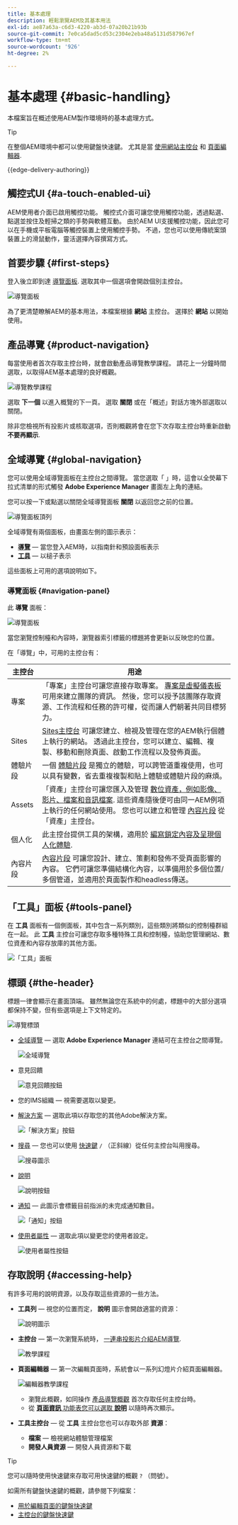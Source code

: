 ```yaml
---
title: 基本處理
description: 輕鬆瀏覽AEM及其基本用法
exl-id: ae87a63a-c6d3-4220-ab3d-07a20b21b93b
source-git-commit: 7e0ca5dad5cd53c2304e2eba48a5131d587967ef
workflow-type: tm+mt
source-wordcount: '926'
ht-degree: 2%

---
```



# 基本處理 {#basic-handling}

本檔案旨在概述使用AEM製作環境時的基本處理方式。

>[!TIP]
>
>在整個AEM環境中都可以使用鍵盤快速鍵。 尤其是當 [使用網站主控台](/help/sites-cloud/authoring/sites-console/keyboard-shortcuts.md) 和 [頁面編輯器](/help/sites-cloud/authoring/page-editor/keyboard-shortcuts.md).

{{edge-delivery-authoring}}

## 觸控式UI {#a-touch-enabled-ui}

AEM使用者介面已啟用觸控功能。 觸控式介面可讓您使用觸控功能，透過點選、點選並按住及輕掃之類的手勢與軟體互動。 由於AEM UI支援觸控功能，因此您可以在手機或平板電腦等觸控裝置上使用觸控手勢。 不過，您也可以使用傳統案頭裝置上的滑鼠動作，靈活選擇內容撰寫方式。

## 首要步驟 {#first-steps}

登入後立即到達 [導覽面板](#navigation-panel). 選取其中一個選項會開啟個別主控台。

![導覽面板](assets/basic-handling-navigation.png)

為了更清楚瞭解AEM的基本用法，本檔案根據 **網站** 主控台。 選擇於 **網站** 以開始使用。

## 產品導覽 {#product-navigation}

每當使用者首次存取主控台時，就會啟動產品導覽教學課程。 請花上一分鐘時間選取，以取得AEM基本處理的良好概觀。

![導覽教學課程](assets/basic-handling-tutorial.png)

選取 **下一個** 以進入概覽的下一頁。 選取 **關閉** 或在「概述」對話方塊外部選取以關閉。

除非您檢視所有投影片或核取選項，否則概觀將會在您下次存取主控台時重新啟動 **不要再顯示**.

## 全域導覽 {#global-navigation}

您可以使用全域導覽面板在主控台之間導覽。 當您選取「 」時，這會以全熒幕下拉式清單的形式觸發 **Adobe Experience Manager** 畫面左上角的連結。

您可以按一下或點選以關閉全域導覽面板 **關閉** 以返回您之前的位置。

![導覽面板頂列](assets/basic-handling-navigation-options.png)

全域導覽有兩個面板，由畫面左側的圖示表示：

* **[導覽](#navigation-panel)**  — 當您登入AEM時，以指南針和預設面板表示
* **[工具](#tools-panel)**  — 以槌子表示

這些面板上可用的選項說明如下。

### 導覽面板 {#navigation-panel}

此 **導覽** 面板：

![導覽面板](assets/basic-handling-navigation.png)

當您瀏覽控制檯和內容時，瀏覽器索引標籤的標題將會更新以反映您的位置。

在「導覽」中，可用的主控台有：

| 主控台 | 用途 |
|---|---|
| 專案 | 「專案」主控台可讓您直接存取專案。 [專案是虛擬儀表板](/help/sites-cloud/authoring/projects/overview.md) 可用來建立團隊的資訊。 然後，您可以授予該團隊存取資源、工作流程和任務的許可權，從而讓人們朝著共同目標努力。 |
| Sites | [Sites主控台](/help/sites-cloud/authoring/sites-console/introduction.md) 可讓您建立、檢視及管理在您的AEM執行個體上執行的網站。 透過此主控台，您可以建立、編輯、複製、移動和刪除頁面、啟動工作流程以及發佈頁面。 |
| 體驗片段 | 一個 [體驗片段](/help/sites-cloud/authoring/fragments/content-fragments.md) 是獨立的體驗，可以跨管道重複使用，也可以具有變數，省去重複複製和貼上體驗或體驗片段的麻煩。 |
| Assets | 「資產」主控台可讓您匯入及管理 [數位資產，例如影像、影片、檔案和音訊檔案](/help/assets/overview.md). 這些資產隨後便可由同一AEM例項上執行的任何網站使用。 您也可以建立和管理 [內容片段](/help/assets/content-fragments/content-fragments.md) 從「資產」主控台。 |
| 個人化 | 此主控台提供工具的架構，適用於 [編寫鎖定內容及呈現個人化體驗](/help/sites-cloud/authoring/personalization/overview.md). |
| 內容片段 | [內容片段](/help/sites-cloud/administering/content-fragments/overview.md) 可讓您設計、建立、策劃和發佈不受頁面影響的內容。 它們可讓您準備結構化內容，以準備用於多個位置/多個管道，並適用於頁面製作和headless傳送。 |

## 「工具」面板 {#tools-panel}

在 **工具** 面板有一個側面板，其中包含一系列類別，這些類別將類似的控制檯群組在一起。 此 **工具** 主控台可讓您存取多種特殊工具和控制檯，協助您管理網站、數位資產和內容存放庫的其他方面。 <!--The [Tools consoles](/help/sites-administering/tools-consoles.md) provide access to several specialized tools and consoles that help you administer your websites, digital assets, and other aspects of your content repository.-->

![「工具」面板](assets/basic-handling-tools.png)

## 標頭 {#the-header}

標題一律會顯示在畫面頂端。 雖然無論您在系統中的何處，標題中的大部分選項都保持不變，但有些選項是上下文特定的。

![導覽標頭](/help/sites-cloud/authoring/assets/basic-handling-navigation-bar.png)

* [全域導覽](#global-navigation)  — 選取 **Adobe Experience Manager** 連結可在主控台之間導覽。

  ![全域導覽](/help/sites-cloud/authoring/assets/basic-handling-global-navigation.png)

* 意見回饋

  ![意見回饋按鈕](/help/sites-cloud/authoring/assets/basic-handling-feedback.png)

* 您的IMS組織 — 視需要選取以變更。

* [解決方案](https://www.adobe.com/experience-cloud.html)  — 選取此項以存取您的其他Adobe解決方案。

  ![「解決方案」按鈕](/help/sites-cloud/authoring/assets/basic-handling-solutions.png)

* [搜尋](/help/sites-cloud/authoring/search.md)  — 您也可以使用 [快速鍵](/help/sites-cloud/authoring/sites-console/keyboard-shortcuts.md) `/` （正斜線）從任何主控台叫用搜尋。

  ![搜尋圖示](/help/sites-cloud/authoring/assets/basic-handling-search-icon.png)

* [說明](#accessing-help)

  ![說明按鈕](/help/sites-cloud/authoring/assets/basic-handling-help-icon.png)

* [通知](/help/sites-cloud/authoring/inbox.md)  — 此圖示會標籤目前指派的未完成通知數目。

  ![「通知」按鈕](/help/sites-cloud/authoring/assets/basic-handling-notifications.png)

* [使用者屬性](/help/sites-cloud/authoring/account-environment.md)  — 選取此項以變更您的使用者設定。

  ![使用者屬性按鈕](/help/sites-cloud/authoring/assets/basic-handling-user-properties.png)

## 存取說明 {#accessing-help}

有許多可用的說明資源，以及存取這些資源的一些方法。

* **工具列**  — 視您的位置而定， **說明** 圖示會開啟適當的資源：

  ![說明圖示](assets/basic-handling-help.png)

* **主控台**  — 第一次瀏覽系統時， [一連串投影片介紹AEM導覽](#product-navigation).

  ![教學課程](assets/basic-handling-console-tutorial.png)

* **頁面編輯器**  — 第一次編輯頁面時，系統會以一系列幻燈片介紹頁面編輯器。

  ![編輯器教學課程](assets/basic-handling-editor-tutorial.png)

   * 瀏覽此概觀，如同操作 [產品導覽概觀](#product-navigation) 首次存取任何主控台時。
   * 從 [**頁面資訊** 功能表您可以選取 **說明**](#accessing-help) 以隨時再次顯示。

* **工具主控台**  — 從 **工具** 主控台您也可以存取外部 **資源**：

   * **檔案**  — 檢視網站體驗管理檔案
   * **開發人員資源**  — 開發人員資源和下載

>[!TIP]
>
>您可以隨時使用快速鍵來存取可用快速鍵的概觀 `?` （問號）。
>
>如需所有鍵盤快速鍵的概觀，請參閱下列檔案：
>
>* [用於編輯頁面的鍵盤快速鍵](/help/sites-cloud/authoring/page-editor/keyboard-shortcuts.md)
>* [主控台的鍵盤快速鍵](/help/sites-cloud/authoring/sites-console/keyboard-shortcuts.md)
